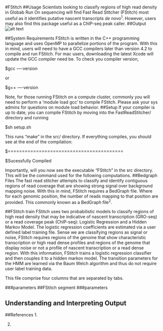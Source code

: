 #FStitch
##Usage
Scientists looking to classify regions of high read density in Globab Run On sequencing will find Fast Read Stitcher (FStitch) most useful as it identifies putative nascent transcripts _de novo_<sup>1</sup>. However, users may also find this package useful as a ChIP-seq peak caller.
##Output
![alt text](https://github.com/azofeifa/FStitch/images/IGV_SNAP.png "Logo Title Text 1")

##System Requirements
FStitch is written in the C++ programming language and uses OpenMP to parallelize portions of the program.  With this in mind, users will need to have a GCC compilers later than version 4.2 to compile and run FStitch. For mac users, downloading the latest Xcode will update the GCC compiler need be. To check you compiler version, 

$gcc —-version

or 

$g++ —-version

Note, for those running FStitch on a compute cluster, commonly you will need to perform a ‘module load gcc<version>’ to compile FStitch. Please ask your sys admins for questions on module load behavior. 
##Setup
If your compiler is up to date, you can compile FStitch by moving into the FastReadStitcher/ directory and running 

$sh setup.sh

This runs “make” in the src/ directory. If everything compiles, you should see at the end of the compilation:

$=========================================

$Sucessfully Compiled

Importantly, will you now see the executable “FStitch” in the src directory. This will be the command used for the following computations. 
##Bedgraph Files
The fast read stitcher attempts to classify and identify contiguous regions of read coverage that are showing strong signal over background mapping noise. With this in mind, FStitch requires a BedGraph file. Where for each genomic position, the number of reads mapping to that position are provided. This commonly known as a BedGraph file<sup>2</sup>.   





##FStitch train
FStitch uses two probabilistic models to classify regions of high read density that may be indicative of nascent transcription (GRO-seq) or a read coverage peak (ChIP-seq): Logistic Regression and a Hidden Markov Model. The logistic regression coefficients are estimated via a user defined label training file.  Sense we are classifying regions as signal or noise, FStitch requires regions of the genome that show characteristic transcription or high read dense profiles and regions of the genome that display noise or not a profile of nascent transcription or a read dense region. With this information, FStitch trains a logistic regression classifier and then couples it to a hidden markov model. The transition parameters for the HMM are learned via the Baum Welch algorithm and thus do not require user label training data.  


This file comprise four columns that are separated by tabs.  



###parameters
##FStitch segment
###parameters
## Understanding and Interpreting Output
##References
1. 

2.


